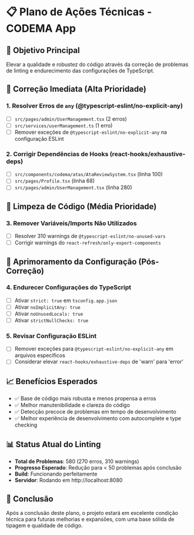 # 📋 Plano de Ações Técnicas - CODEMA App

## 🎯 Objetivo Principal
Elevar a qualidade e robustez do código através da correção de problemas de linting e endurecimento das configurações de TypeScript.

## 🚨 Correção Imediata (Alta Prioridade)

### 1. Resolver Erros de `any` (@typescript-eslint/no-explicit-any)
- [ ] `src/pages/admin/UserManagement.tsx` (2 erros)
- [ ] `src/services/userManagement.ts` (1 erro)
- [ ] Remover exceções de `@typescript-eslint/no-explicit-any` na configuração ESLint

### 2. Corrigir Dependências de Hooks (react-hooks/exhaustive-deps)
- [ ] `src/components/codema/atas/AtaReviewSystem.tsx` (linha 100)
- [ ] `src/pages/Profile.tsx` (linha 68)
- [ ] `src/pages/admin/UserManagement.tsx` (linha 280)

## 🧹 Limpeza de Código (Média Prioridade)

### 3. Remover Variáveis/Imports Não Utilizados
- [ ] Resolver 310 warnings de `@typescript-eslint/no-unused-vars`
- [ ] Corrigir warnings do `react-refresh/only-export-components`

## 🔧 Aprimoramento da Configuração (Pós-Correção)

### 4. Endurecer Configurações do TypeScript
- [ ] Ativar `strict: true` em `tsconfig.app.json`
- [ ] Ativar `noImplicitAny: true`
- [ ] Ativar `noUnusedLocals: true`
- [ ] Ativar `strictNullChecks: true`

### 5. Revisar Configuração ESLint
- [ ] Remover exceções para `@typescript-eslint/no-explicit-any` em arquivos específicos
- [ ] Considerar elevar `react-hooks/exhaustive-deps` de 'warn' para 'error'

## 📈 Benefícios Esperados

- ✅ Base de código mais robusta e menos propensa a erros
- ✅ Melhor manutenibilidade e clareza do código
- ✅ Detecção precoce de problemas em tempo de desenvolvimento
- ✅ Melhor experiência de desenvolvimento com autocomplete e type checking

## 📊 Status Atual do Linting

- **Total de Problemas**: 580 (270 erros, 310 warnings)
- **Progresso Esperado**: Redução para < 50 problemas após conclusão
- **Build**: Funcionando perfeitamente
- **Servidor**: Rodando em http://localhost:8080

## 🎉 Conclusão

Após a conclusão deste plano, o projeto estará em excelente condição técnica para futuras melhorias e expansões, com uma base sólida de tipagem e qualidade de código.
